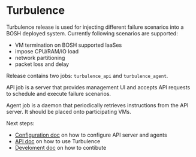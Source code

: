# Turbulence

Turbulence release is used for injecting different failure scenarios into a BOSH deployed system. Currently following scenarios are supported:

- VM termination on BOSH supported IaaSes
- impose CPU/RAM/IO load
- network partitioning
- packet loss and delay

Release contains two jobs: `turbulence_api` and `turbulence_agent`.

API job is a server that provides management UI and accepts API requests to schedule and execute failure scenarios.

Agent job is a daemon that periodically retrieves instructions from the API server. It should be placed onto participating VMs.

Next steps:

- [Configuration doc](docs/config.md) on how to configure API server and agents
- [API doc](docs/api.md) on how to use Turbulence
- [Develoment doc](docs/dev.md) on how to contibute
